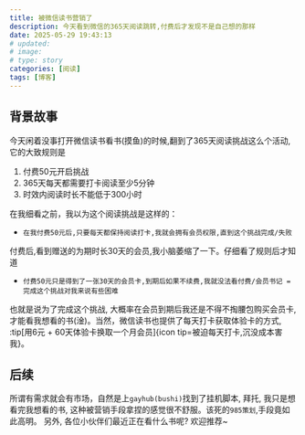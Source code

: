 ```yaml
---
title: 被微信读书营销了
description: 今天看到微信的365天阅读跳转,付费后才发现不是自己想的那样
date: 2025-05-29 19:43:13
# updated: 
# image: 
# type: story
categories: [阅读]
tags: [博客]
---
```



## 背景故事

今天闲着没事打开微信读书看书(摸鱼)的时候,翻到了365天阅读挑战这么个活动,它的大致规则是

1. 付费50元开启挑战
2. 365天每天都需要打卡阅读至少5分钟
3. 时效内阅读时长不能低于300小时

在我细看之前，我以为这个阅读挑战是这样的：
- `在我付费50元后,只要每天都保持阅读打卡,我就会拥有会员权限,直到这个挑战完成/失败`

付费后,看到赠送的为期时长30天的会员,我小脑萎缩了一下。仔细看了规则后才知道
- `付费50元只是得到了一张30天的会员卡,到期后如果不续费,我就没法看付费/会员书记 = 完成这个挑战对我来说有些困难`

也就是说为了完成这个挑战, 大概率在会员到期后我还是不得不掏腰包购买会员卡, 才能看我想看的书(淦)。当然，微信读书也提供了每天打卡获取体验卡的方式, :tip[用6元 + 60天体验卡换取一个月会员]{icon tip=被迫每天打卡,沉没成本害我}。


## 后续

所谓有需求就会有市场，自然是上`gayhub(bushi)`找到了挂机脚本, 拜托, 我只是想看完我想看的书, 这种被营销手段拿捏的感觉很不舒服。该死的`985策划`,手段竟如此高明。
另外, 各位小伙伴们最近正在看什么书呢? 欢迎推荐~